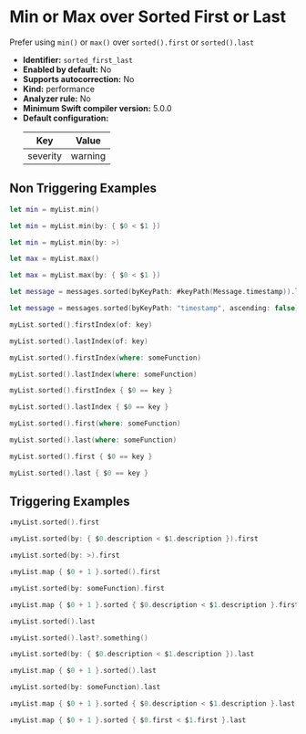 # Min or Max over Sorted First or Last

Prefer using `min()` or `max()` over `sorted().first` or `sorted().last`

* **Identifier:** `sorted_first_last`
* **Enabled by default:** No
* **Supports autocorrection:** No
* **Kind:** performance
* **Analyzer rule:** No
* **Minimum Swift compiler version:** 5.0.0
* **Default configuration:**
  <table>
  <thead>
  <tr><th>Key</th><th>Value</th></tr>
  </thead>
  <tbody>
  <tr>
  <td>
  severity
  </td>
  <td>
  warning
  </td>
  </tr>
  </tbody>
  </table>

## Non Triggering Examples

```swift
let min = myList.min()
```

```swift
let min = myList.min(by: { $0 < $1 })
```

```swift
let min = myList.min(by: >)
```

```swift
let max = myList.max()
```

```swift
let max = myList.max(by: { $0 < $1 })
```

```swift
let message = messages.sorted(byKeyPath: #keyPath(Message.timestamp)).last
```

```swift
let message = messages.sorted(byKeyPath: "timestamp", ascending: false).first
```

```swift
myList.sorted().firstIndex(of: key)
```

```swift
myList.sorted().lastIndex(of: key)
```

```swift
myList.sorted().firstIndex(where: someFunction)
```

```swift
myList.sorted().lastIndex(where: someFunction)
```

```swift
myList.sorted().firstIndex { $0 == key }
```

```swift
myList.sorted().lastIndex { $0 == key }
```

```swift
myList.sorted().first(where: someFunction)
```

```swift
myList.sorted().last(where: someFunction)
```

```swift
myList.sorted().first { $0 == key }
```

```swift
myList.sorted().last { $0 == key }
```

## Triggering Examples

```swift
↓myList.sorted().first
```

```swift
↓myList.sorted(by: { $0.description < $1.description }).first
```

```swift
↓myList.sorted(by: >).first
```

```swift
↓myList.map { $0 + 1 }.sorted().first
```

```swift
↓myList.sorted(by: someFunction).first
```

```swift
↓myList.map { $0 + 1 }.sorted { $0.description < $1.description }.first
```

```swift
↓myList.sorted().last
```

```swift
↓myList.sorted().last?.something()
```

```swift
↓myList.sorted(by: { $0.description < $1.description }).last
```

```swift
↓myList.map { $0 + 1 }.sorted().last
```

```swift
↓myList.sorted(by: someFunction).last
```

```swift
↓myList.map { $0 + 1 }.sorted { $0.description < $1.description }.last
```

```swift
↓myList.map { $0 + 1 }.sorted { $0.first < $1.first }.last
```